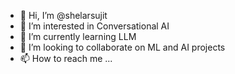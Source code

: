 - 👋 Hi, I’m @shelarsujit
- 👀 I’m interested in Conversational AI
- 🌱 I’m currently learning LLM
- 💞️ I’m looking to collaborate on ML and AI projects
- 📫 How to reach me ...

<!---
shelarsujit/shelarsujit is a ✨ special ✨ repository because its `README.md` (this file) appears on your GitHub profile.
You can click the Preview link to take a look at your changes.
--->
